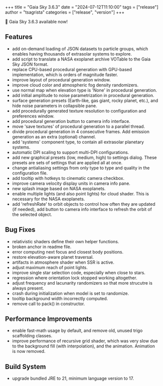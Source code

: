 +++
title = "Gaia Sky 3.6.3"
date = "2024-07-12T11:10:00"
tags = ["release"]
author = "tsagrista"
categories = ["release", "version"]
+++

📢 Gaia Sky 3.6.3 available now!

<!--more-->


## Features
- add on-demand loading of JSON datasets to particle groups, which enables having thousands of extrasolar systems to explore.
- add script to translate a NASA exoplanet archive VOTable to the Gaia Sky JSON format.
- replace CPU-based procedural generation with GPU-based implementation, which is orders of magnitude faster.
- improve layout of procedural generation window.
- improve cloud color and atmospheric fog density randomizers.
- use normal map when elevation type is 'None' in procedural generation.
- add initial amplitude to noise parametrization in procedural generation.
- surface generation presets (Earth-like, gas giant, rocky planet, etc.), and hide noise parameters in collapsible pane.
- add procedurally generated texture resolution to configuration and preferences window.
- add procedural generation button to camera info interface.
- move 'save textures' of procedural generation to a parallel thread.
- divide procedural generation in 4 consecutive frames. Add emission generation as an extra (optional) channel.
- add 'systems' component type, to contain all extrasolar planetary systems.
- automatic DPI scaling to support multi-DPI configurations.
- add new graphical presets (low, medium, high) to settings dialog. These presets are sets of settings that are applied all at once.
- change antialiasing settings from only type to type and quality in the configuration file.
- add tooltip with hotkeys to cinematic camera checkbox.
- improve camera velocity display units in camera info pane.
- new splash image based on NASA exoplanets.
- enable multiple lights (and also point lights) for cloud shader. This is necessary for the NASA exoplanets.
- add 'refreshRate' to orbit objects to control how often they are updated (if needed), add button to camera info interface to refresh the orbit of the selected object.

## Bug Fixes
- relativistic shaders define their own helper functions.
- broken anchor in readme file.
- error computing next focus and closest body positions.
- restore elevation-aware planet traversal.
- artifacts in atmosphere shader when SSR is active.
- adjust maximum reach of point lights.
- improve single star selection code, especially when close to stars.
- regression where orientation lock stopped working altogether.
- adjust frequency and lacunarity randomizers so that more strucutre is always present.
- crash during initialization when model is set to randomize.
- tooltip background width incorrectly computed.
- remove call to pack() in constructor.

## Performance Improvements
- enable fast-math usage by default, and remove old, unused trigo scaffolding classes.
- improve performance of recursive grid shader, which was very slow due to the background fill (with interpolation), and the animation. Animation is now removed.

## Build System
- upgrade bundled JRE to 21, minimum language version to 17.
